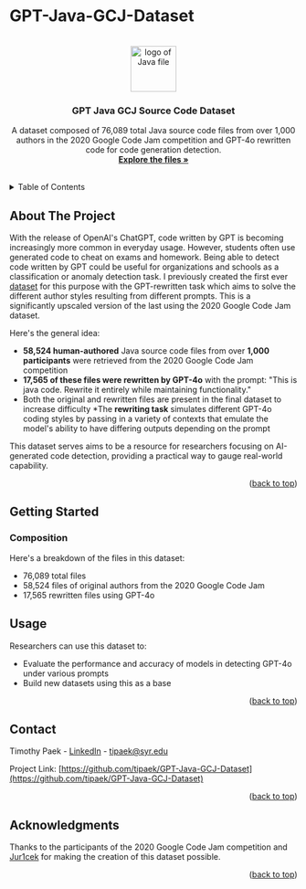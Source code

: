 # GPT-Java-GCJ-Dataset
<a name="readme-top"></a>

<br />
<div align="center">
  <a href="https://github.com/tipaek/GPT-Java-GCJ-Dataset">
    <img src="https://cdn.iconscout.com/icon/free/png-256/free-java-file-51-775447.png" alt="logo of Java file" width="80" height="80">

  </a>

  <h3 align="center">GPT Java GCJ Source Code Dataset</h3>

  <p align="center">
    A dataset composed of 76,089 total Java source code files from over 1,000 authors in the 2020 Google Code Jam competition and GPT-4o rewritten code for code generation detection.
    <br />
    <a href="https://github.com/tipaek/GPT-Java-GCJ-Dataset"><strong>Explore the files »</strong></a>
    <br />
    <br />
  </p>
</div>

<!-- TABLE OF CONTENTS -->
<details>
  <summary>Table of Contents</summary>
  <ol>
    <li>
      <a href="#about-the-project">About The Project</a>
    </li>
    <li>
      <a href="#getting-started">Getting Started</a>
      <ul>
        <li><a href="#composition">File Composition</a></li>
      </ul>
    </li>
    <li><a href="#usage">Usage</a></li>
    <li><a href="#contact">Contact</a></li>
    <li><a href="#acknowledgments">Acknowledgments</a></li>
  </ol>
</details>



<!-- ABOUT THE PROJECT -->
## About The Project
With the release of OpenAI's ChatGPT, code written by GPT is becoming increasingly more common in everyday usage. However, students often use generated code to cheat on exams and homework. Being able to detect code written by GPT could be useful for organizations and schools as a classification or anomaly detection task. I previously created the first ever [dataset](https://github.com/tipaek/GPT-Java-Dataset) for this purpose with the GPT-rewritten task which aims to solve the different author styles resulting from different prompts. This is a significantly upscaled version of the last using the 2020 Google Code Jam dataset.

Here's the general idea:
* **58,524 human-authored** Java source code files from over **1,000 participants** were retrieved from the 2020 Google Code Jam competition
* **17,565 of these files were rewritten by GPT-4o** with the prompt: "This is java code. Rewrite it entirely while maintaining functionality."
* Both the original and rewritten files are present in the final dataset to increase difficulty
*The **rewriting task** simulates different GPT-4o coding styles by passing in a variety of contexts that emulate the model's ability to have differing outputs depending on the prompt

This dataset serves aims to be a resource for researchers focusing on AI-generated code detection, providing a practical way to gauge real-world capability.

<p align="right">(<a href="#readme-top">back to top</a>)</p>



<!-- GETTING STARTED -->
## Getting Started

### Composition

Here's a breakdown of the files in this dataset:
* 76,089 total files
* 58,524 files of original authors from the 2020 Google Code Jam
* 17,565 rewritten files using GPT-4o

<!-- USAGE -->
## Usage

Researchers can use this dataset to:

- Evaluate the performance and accuracy of models in detecting GPT-4o under various prompts
- Build new datasets using this as a base 

<p align="right">(<a href="#readme-top">back to top</a>)</p>

<!-- CONTACT -->
## Contact

Timothy Paek - [LinkedIn](https://www.linkedin.com/in/timothy-paek/) - tipaek@syr.edu

Project Link: [https://github.com/tipaek/GPT-Java-GCJ-Dataset](https://github.com/tipaek/GPT-Java-GCJ-Dataset)

<p align="right">(<a href="#readme-top">back to top</a>)</p>

<!-- ACKNOWLEDGMENTS -->
## Acknowledgments

Thanks to the participants of the 2020 Google Code Jam competition and [Jur1cek](https://github.com/Jur1cek/gcj-dataset) for making the creation of this dataset possible.

<p align="right">(<a href="#readme-top">back to top</a>)</p>
